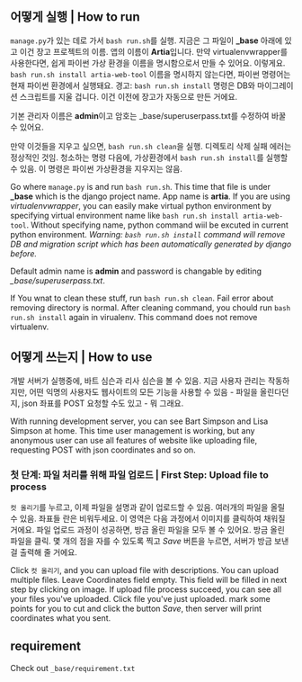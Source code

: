 ## 어떻게 실행 | How to run

`manage.py`가 있는 데로 가서 `bash run.sh`를 실행. 지금은 그 파일이 **_base** 아래에 있고 이건 장고 프로젝트의 이름. 앱의 이름이 **Artia**입니다. 만약 virtualenvwrapper를 사용한다면, 쉽게 파이썬 가상 환경을 이름을 명시함으로서 만들 수 있어요. 이렇게요. `bash run.sh install artia-web-tool` 이름을 명시하지 않는다면, 파이썬 명령어는 현재 파이썬 환경에서 실행돼요.
경고: `bash run.sh install` 명령은 DB와 마이그레이션 스크립트를 지울 겁니다. 이건 이전에 장고가 자동으로 만든 거에요.

기본 관리자 이름은 **admin**이고 암호는 _base/superuserpass.txt를 수정하여 바꿀 수 있어요.

만약 이것들을 지우고 싶으면, `bash run.sh clean`을 실행. 디렉토리 삭제 실패 에러는 정상적인 것임. 청소하는 명령 다음에, 가상환경에서 `bash run.sh install`를 실행할 수 있음. 이 명령은 파이썬 가상환경을 지우지는 않음.

Go where `manage.py` is and run `bash run.sh`. This time that file is under **_base** which is the django project name. App name is **artia**. If you are using *virtualenvwrapper*, you can easily make virtual python environment by specifying virtual environment name like `bash run.sh install artia-web-tool`. Without specifying name, python command wiil be excuted in current python environment.
*Warning: `bash run.sh install` command will remove DB and migration script which has been automatically generated by django before.*

Default admin name is **admin** and password is changable by editing *_base/superuserpass.txt*.

If You wnat to clean these stuff, run `bash run.sh clean`. Fail error about removing directory is normal. After cleaning command, you chould run `bash run.sh install` again in virualenv. This command does not remove virtualenv.

## 어떻게 쓰는지 | How to use

개발 서버가 실행중에, 바트 심슨과 리사 심슨을 볼 수 있음. 지금 사용자 관리는 작동하지만, 어떤 익명의 사용자도 웹사이트의 모든 기능을 사용할 수 있음 - 파일을 올린다던지, json 좌표를 POST 요청할 수도 있고 - 뭐 그래요.

With running development server, you can see Bart Simpson and Lisa Simpson at home. This time user management is working, but any anonymous user can use all features of website like uploading file, requesting POST with json coordinates and so on.

### 첫 단계: 파일 처리를 위해 파일 업로드 | First Step: Upload file to process

`컷 올리기`를 누르고, 이제 파일을 설명과 같이 업로드할 수 있음. 여러개의 파일을 올릴 수 있음. 좌표들 란은 비워두세요. 이 영역은 다음 과정에서 이미지를 클릭하여 채워질 거에요. 파일 업로드 과정이 성공하면, 방금 올린 파일을 모두 볼 수 있어요. 방금 올린 파일을 클릭. 몇 개의 점을 자를 수 있도록 찍고 *Save* 버튼을 누르면, 서버가 방금 보낸 걸 출력해 줄 거에요.

Click `컷 올리기`, and you can upload file with descriptions. You can upload multiple files. Leave Coordinates field empty. This field will be filled in next step by clicking on image. If upload file process succeed, you can see all your files you've uploaded. Click file you've just uploaded. mark some points for you to cut and click the button *Save*, then server will print coordinates what you sent.

## requirement

Check out `_base/requirement.txt`
